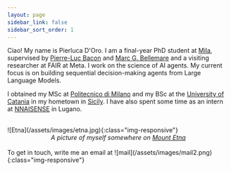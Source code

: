 ```yaml
---
layout: page
sidebar_link: false
sidebar_sort_order: 1
---
```

Ciao! My name is Pierluca D'Oro. I am a final-year PhD student at [Mila](https://mila.quebec/en/), supervised by [Pierre-Luc Bacon](http://pierrelucbacon.com/) and [Marc G. Bellemare](http://www.marcgbellemare.info/) and a visiting researcher at FAIR at Meta.
I work on the science of AI agents. My current focus is on building sequential decision-making agents from Large Language Models.

I obtained my MSc at [Politecnico di Milano](https://www.polimi.it/) and my BSc at the [University of Catania](https://www.unict.it/) in my hometown in [Sicily](https://en.wikipedia.org/wiki/Sicily).
I have also spent some time as an intern at [NNAISENSE](https://nnaisense.com/) in Lugano.

<br>
![Etna](/assets/images/etna.jpg){:class="img-responsive"}
<center><i>A picture of myself somewhere on <a href="https://en.wikipedia.org/wiki/Mount_Etna">Mount Etna</a></i></center>


<br>
To get in touch, write me an email at ![mail](/assets/images/mail2.png){:class="img-responsive"}